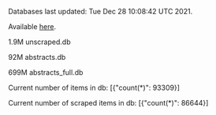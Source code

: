 Databases last updated: Tue Dec 28 10:08:42 UTC 2021. 

Available [here](https://github.com/cbeauhilton/ash-db/releases).

1.9M	unscraped.db

92M	abstracts.db

699M	abstracts_full.db

Current number of items in db:
[{"count(*)": 93309}]

Current number of scraped items in db:
[{"count(*)": 86644}]
